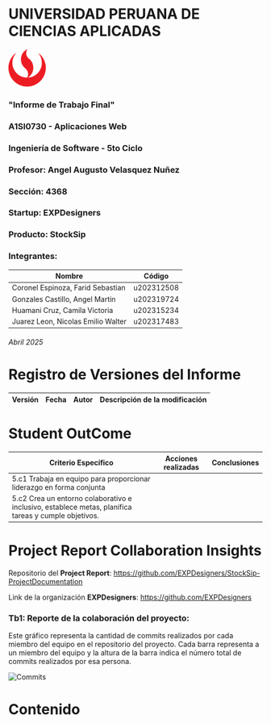 # UNIVERSIDAD PERUANA DE CIENCIAS APLICADAS

![logo_upc](img/README/upc_logo.png)

### "Informe de Trabajo Final"
### A1SI0730 - Aplicaciones Web
### Ingeniería de Software - 5to Ciclo
### Profesor: Angel Augusto Velasquez Nuñez
### Sección: 4368
### Startup: EXPDesigners
### Producto: StockSip
### Integrantes:

| Nombre                             | Código     |
|------------------------------------|------------|
| Coronel Espinoza, Farid Sebastian  | u202312508 |
| Gonzales Castillo, Angel Martin    | u202319724 |
| Huamani Cruz, Camila Victoria      | u202315234 |
| Juarez Leon, Nicolas Emilio Walter | u202317483 |

###### Abril 2025

# Registro de Versiones del Informe

| Versión | Fecha   | Autor                        | Descripción de la modificación                                            |
|---------|---------|------------------------------|---------------------------------------------------------------------------|

# Student OutCome
 
| Criterio Específico                                                                                  | Acciones realizadas                        | Conclusiones                            |
|------------------------------------------------------------------------------------------------------|--------------------------------------------|-----------------------------------------|
| 5.c1 Trabaja en equipo para proporcionar liderazgo en forma conjunta                                 |                                            |                                         |
| 5.c2 Crea un entorno colaborativo e inclusivo, establece metas, planifica tareas y cumple objetivos. |                                            |                                         |

# Project Report Collaboration Insights

Repositorio del **Project Report**: https://github.com/EXPDesigners/StockSip-ProjectDocumentation 

Link de la organización **EXPDesigners**: https://github.com/EXPDesigners

### Tb1:  Reporte de la colaboración del proyecto:

Este gráfico representa la cantidad de commits realizados por cada miembro del equipo en el repositorio del proyecto. Cada barra representa a un miembro del equipo y la altura de la barra indica el número total de commits realizados por esa persona.

![Commits](img/README/Collaboration-Insights/Tb1)

# Contenido
